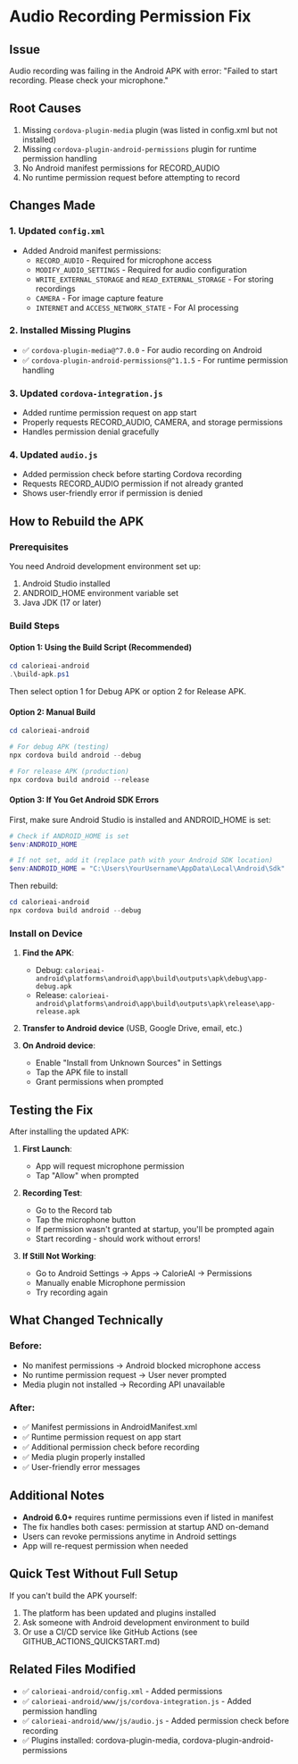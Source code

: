 # Audio Recording Permission Fix

## Issue
Audio recording was failing in the Android APK with error: "Failed to start recording. Please check your microphone."

## Root Causes
1. Missing `cordova-plugin-media` plugin (was listed in config.xml but not installed)
2. Missing `cordova-plugin-android-permissions` plugin for runtime permission handling
3. No Android manifest permissions for RECORD_AUDIO
4. No runtime permission request before attempting to record

## Changes Made

### 1. Updated `config.xml`
- Added Android manifest permissions:
  - `RECORD_AUDIO` - Required for microphone access
  - `MODIFY_AUDIO_SETTINGS` - Required for audio configuration
  - `WRITE_EXTERNAL_STORAGE` and `READ_EXTERNAL_STORAGE` - For storing recordings
  - `CAMERA` - For image capture feature
  - `INTERNET` and `ACCESS_NETWORK_STATE` - For AI processing

### 2. Installed Missing Plugins
- ✅ `cordova-plugin-media@^7.0.0` - For audio recording on Android
- ✅ `cordova-plugin-android-permissions@^1.1.5` - For runtime permission handling

### 3. Updated `cordova-integration.js`
- Added runtime permission request on app start
- Properly requests RECORD_AUDIO, CAMERA, and storage permissions
- Handles permission denial gracefully

### 4. Updated `audio.js`
- Added permission check before starting Cordova recording
- Requests RECORD_AUDIO permission if not already granted
- Shows user-friendly error if permission is denied

## How to Rebuild the APK

### Prerequisites
You need Android development environment set up:
1. Android Studio installed
2. ANDROID_HOME environment variable set
3. Java JDK (17 or later)

### Build Steps

#### Option 1: Using the Build Script (Recommended)
```powershell
cd calorieai-android
.\build-apk.ps1
```
Then select option 1 for Debug APK or option 2 for Release APK.

#### Option 2: Manual Build
```powershell
cd calorieai-android

# For debug APK (testing)
npx cordova build android --debug

# For release APK (production)
npx cordova build android --release
```

#### Option 3: If You Get Android SDK Errors
First, make sure Android Studio is installed and ANDROID_HOME is set:
```powershell
# Check if ANDROID_HOME is set
$env:ANDROID_HOME

# If not set, add it (replace path with your Android SDK location)
$env:ANDROID_HOME = "C:\Users\YourUsername\AppData\Local\Android\Sdk"
```

Then rebuild:
```powershell
cd calorieai-android
npx cordova build android --debug
```

### Install on Device

1. **Find the APK**:
   - Debug: `calorieai-android\platforms\android\app\build\outputs\apk\debug\app-debug.apk`
   - Release: `calorieai-android\platforms\android\app\build\outputs\apk\release\app-release.apk`

2. **Transfer to Android device** (USB, Google Drive, email, etc.)

3. **On Android device**:
   - Enable "Install from Unknown Sources" in Settings
   - Tap the APK file to install
   - Grant permissions when prompted

## Testing the Fix

After installing the updated APK:

1. **First Launch**:
   - App will request microphone permission
   - Tap "Allow" when prompted

2. **Recording Test**:
   - Go to the Record tab
   - Tap the microphone button
   - If permission wasn't granted at startup, you'll be prompted again
   - Start recording - should work without errors!

3. **If Still Not Working**:
   - Go to Android Settings → Apps → CalorieAI → Permissions
   - Manually enable Microphone permission
   - Try recording again

## What Changed Technically

### Before:
- No manifest permissions → Android blocked microphone access
- No runtime permission request → User never prompted
- Media plugin not installed → Recording API unavailable

### After:
- ✅ Manifest permissions in AndroidManifest.xml
- ✅ Runtime permission request on app start
- ✅ Additional permission check before recording
- ✅ Media plugin properly installed
- ✅ User-friendly error messages

## Additional Notes

- **Android 6.0+** requires runtime permissions even if listed in manifest
- The fix handles both cases: permission at startup AND on-demand
- Users can revoke permissions anytime in Android settings
- App will re-request permission when needed

## Quick Test Without Full Setup

If you can't build the APK yourself:
1. The platform has been updated and plugins installed
2. Ask someone with Android development environment to build
3. Or use a CI/CD service like GitHub Actions (see GITHUB_ACTIONS_QUICKSTART.md)

## Related Files Modified

- ✅ `calorieai-android/config.xml` - Added permissions
- ✅ `calorieai-android/www/js/cordova-integration.js` - Added permission handling
- ✅ `calorieai-android/www/js/audio.js` - Added permission check before recording
- ✅ Plugins installed: cordova-plugin-media, cordova-plugin-android-permissions
